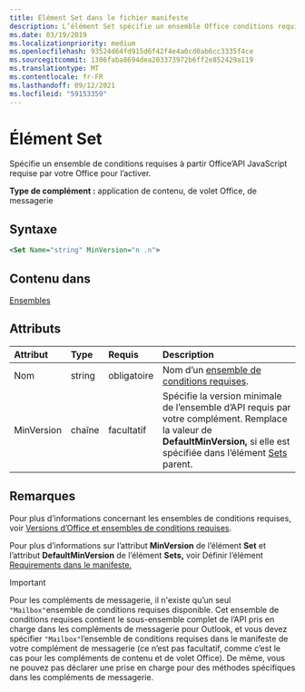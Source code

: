 ```yaml
---
title: Élément Set dans le fichier manifeste
description: L’élément Set spécifie un ensemble Office conditions requises de l’API JavaScript requises Office votre Office pour activer.
ms.date: 03/19/2019
ms.localizationpriority: medium
ms.openlocfilehash: 93524d64fd915d6f42f4e4a0cd0ab6cc3335f4ce
ms.sourcegitcommit: 1306faba8694dea203373972b6ff2e852429a119
ms.translationtype: MT
ms.contentlocale: fr-FR
ms.lasthandoff: 09/12/2021
ms.locfileid: "59153359"
---
```

# <a name="set-element"></a>Élément Set

Spécifie un ensemble de conditions requises à partir Office’API JavaScript requise par votre Office pour l’activer.

**Type de complément :** application de contenu, de volet Office, de messagerie

## <a name="syntax"></a>Syntaxe

```XML
<Set Name="string" MinVersion="n .n">
```

## <a name="contained-in"></a>Contenu dans

[Ensembles](sets.md)

## <a name="attributes"></a>Attributs

|Attribut|Type|Requis|Description|
|:-----|:-----|:-----|:-----|
|Nom|string|obligatoire|Nom d’un [ensemble de conditions requises](../../develop/office-versions-and-requirement-sets.md).|
|MinVersion|chaîne|facultatif|Spécifie la version minimale de l’ensemble d’API requis par votre complément. Remplace la valeur de **DefaultMinVersion,** si elle est spécifiée dans l’élément [Sets](sets.md) parent.|

## <a name="remarks"></a>Remarques

Pour plus d’informations concernant les ensembles de conditions requises, voir [Versions d’Office et ensembles de conditions requises](../../develop/office-versions-and-requirement-sets.md).

Pour plus d’informations sur l’attribut **MinVersion** de l’élément **Set** et l’attribut **DefaultMinVersion** de l’élément **Sets,** voir Définir l’élément [Requirements dans le manifeste.](../../develop/specify-office-hosts-and-api-requirements.md#set-the-requirements-element-in-the-manifest)

> [!IMPORTANT]
> Pour les compléments de messagerie, il n'existe qu’un seul `"Mailbox"`ensemble de conditions requises disponible. Cet ensemble de conditions requises contient le sous-ensemble complet de l’API pris en charge dans les compléments de messagerie pour Outlook, et vous devez spécifier `"Mailbox"`l’ensemble de conditions requises dans le manifeste de votre complément de messagerie (ce n’est pas facultatif, comme c’est le cas pour les compléments de contenu et de volet Office).  De même, vous ne pouvez pas déclarer une prise en charge pour des méthodes spécifiques dans les compléments de messagerie.
